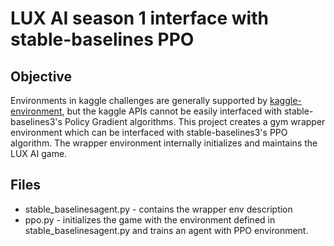 # LUX AI season 1 interface with stable-baselines PPO

## Objective
Environments in kaggle challenges are generally supported by [kaggle-environment](https://github.com/Kaggle/kaggle-environments), but the kaggle APIs cannot be easily interfaced with stable-baselines3's Policy Gradient algorithms. This project creates a gym wrapper environment which can be interfaced with stable-baselines3's PPO algorithm. The wrapper environment internally initializes and maintains the LUX AI game.

## Files
- stable_baselinesagent.py - contains the wrapper env description
- ppo.py - initializes the game with the environment defined in stable_baselinesagent.py and trains an agent with PPO environment.
